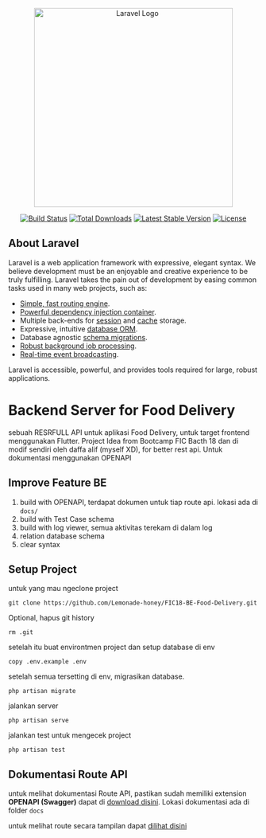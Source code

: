<p align="center"><a href="https://laravel.com" target="_blank"><img src="https://raw.githubusercontent.com/laravel/art/master/logo-lockup/5%20SVG/2%20CMYK/1%20Full%20Color/laravel-logolockup-cmyk-red.svg" width="400" alt="Laravel Logo"></a></p>

<p align="center">
<a href="https://github.com/laravel/framework/actions"><img src="https://github.com/laravel/framework/workflows/tests/badge.svg" alt="Build Status"></a>
<a href="https://packagist.org/packages/laravel/framework"><img src="https://img.shields.io/packagist/dt/laravel/framework" alt="Total Downloads"></a>
<a href="https://packagist.org/packages/laravel/framework"><img src="https://img.shields.io/packagist/v/laravel/framework" alt="Latest Stable Version"></a>
<a href="https://packagist.org/packages/laravel/framework"><img src="https://img.shields.io/packagist/l/laravel/framework" alt="License"></a>
</p>

## About Laravel

Laravel is a web application framework with expressive, elegant syntax. We believe development must be an enjoyable and creative experience to be truly fulfilling. Laravel takes the pain out of development by easing common tasks used in many web projects, such as:

-   [Simple, fast routing engine](https://laravel.com/docs/routing).
-   [Powerful dependency injection container](https://laravel.com/docs/container).
-   Multiple back-ends for [session](https://laravel.com/docs/session) and [cache](https://laravel.com/docs/cache) storage.
-   Expressive, intuitive [database ORM](https://laravel.com/docs/eloquent).
-   Database agnostic [schema migrations](https://laravel.com/docs/migrations).
-   [Robust background job processing](https://laravel.com/docs/queues).
-   [Real-time event broadcasting](https://laravel.com/docs/broadcasting).

Laravel is accessible, powerful, and provides tools required for large, robust applications.

# Backend Server for Food Delivery

sebuah RESRFULL API untuk aplikasi Food Delivery, untuk target frontend menggunakan Flutter. Project Idea from Bootcamp FIC Bacth 18 dan di modif sendiri oleh daffa alif (myself XD), for better rest api. Untuk dokumentasi menggunakan OPENAPI

## Improve Feature BE

1. build with OPENAPI, terdapat dokumen untuk tiap route api. lokasi ada di `docs/`
2. build with Test Case schema
3. build with log viewer, semua aktivitas terekam di dalam log
4. relation database schema
5. clear syntax

## Setup Project

untuk yang mau ngeclone project

```
git clone https://github.com/Lemonade-honey/FIC18-BE-Food-Delivery.git
```

Optional, hapus git history

```
rm .git
```

setelah itu buat environtmen project dan setup database di env

```
copy .env.example .env
```

setelah semua tersetting di env, migrasikan database.

```
php artisan migrate
```

jalankan server

```
php artisan serve
```

jalankan test untuk mengecek project

```
php artisan test
```

## Dokumentasi Route API

untuk melihat dokumentasi Route API, pastikan sudah memiliki extension **OPENAPI (Swagger)** dapat di [download disini](https://marketplace.visualstudio.com/items?itemName=42Crunch.vscode-openapi). Lokasi dokumentasi ada di folder `docs`

untuk melihat route secara tampilan dapat [dilihat disini](https://marketplace.visualstudio.com/items?itemName=42Crunch.vscode-openapi#preview-openapi-documentation)
